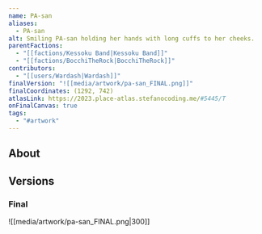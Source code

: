 ```yaml
---
name: PA-san
aliases:
  - PA-san
alt: Smiling PA-san holding her hands with long cuffs to her cheeks.
parentFactions:
  - "[[factions/Kessoku Band|Kessoku Band]]"
  - "[[factions/BocchiTheRock|BocchiTheRock]]"
contributors:
  - "[[users/Wardash|Wardash]]"
finalVersion: "![[media/artwork/pa-san_FINAL.png]]"
finalCoordinates: (1292, 742)
atlasLink: https://2023.place-atlas.stefanocoding.me/#5445/T
onFinalCanvas: true
tags:
  - "#artwork"
---
```

## About

## Versions
### Final
![[media/artwork/pa-san_FINAL.png|300]]
